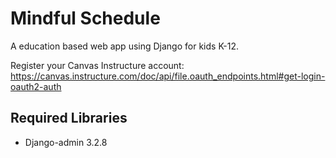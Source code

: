 # Mindful Schedule
A education based web app using Django for kids K-12.

Register your Canvas Instructure account:
https://canvas.instructure.com/doc/api/file.oauth_endpoints.html#get-login-oauth2-auth


## Required Libraries
- Django-admin 3.2.8
